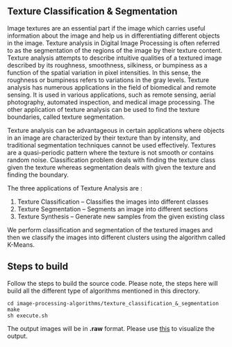 ## Texture Classification & Segmentation 

Image textures are an essential part if the image which carries useful information about the image and help us in differentiating different objects in the image. Texture analysis in Digital Image Processing is often referred to as the segmentation of the regions of the image by their texture content. Texture
analysis attempts to describe intuitive qualities of a textured image described by its roughness, smoothness, silkiness, or bumpiness as a function of the spatial variation in pixel intensities. In this sense, the roughness or bumpiness refers to variations in the gray levels. Texture analysis has numerous applications in the field of biomedical and remote sensing. It is used in various applications, such as remote sensing, aerial photography, automated inspection, and medical image processing. The other application of texture analysis can be used to find the
texture boundaries, called texture segmentation. 

Texture analysis can be advantageous in certain applications where objects in an image are characterized by their texture than by intensity, and traditional segmentation techniques cannot be used effectively. Textures are a quasi-periodic pattern where the texture is not smooth or contains random noise. Classification problem deals with finding the texture class given the texture whereas
segmentation deals with given the texture and finding the boundary.

The three applications of Texture Analysis are :
1. Texture Classification – Classifies the images into different classes
2. Texture Segmentation – Segments an image into different sections
3. Texture Synthesis – Generate new samples from the given existing class


We perform classification and segmentation of the textured images and then we
classify the images into different clusters using the algorithm called K-Means.

## Steps to build 

Follow the steps to build the source code. Please note, the steps here will build all the different type of algorithms mentioned in this directory.


```
cd image-processing-algorithms/texture_classification_&_segmentation
make 
sh execute.sh 
```

The output images will be in **.raw** format. Please use [this](http://rawpixels.net/) to visualize the output. 